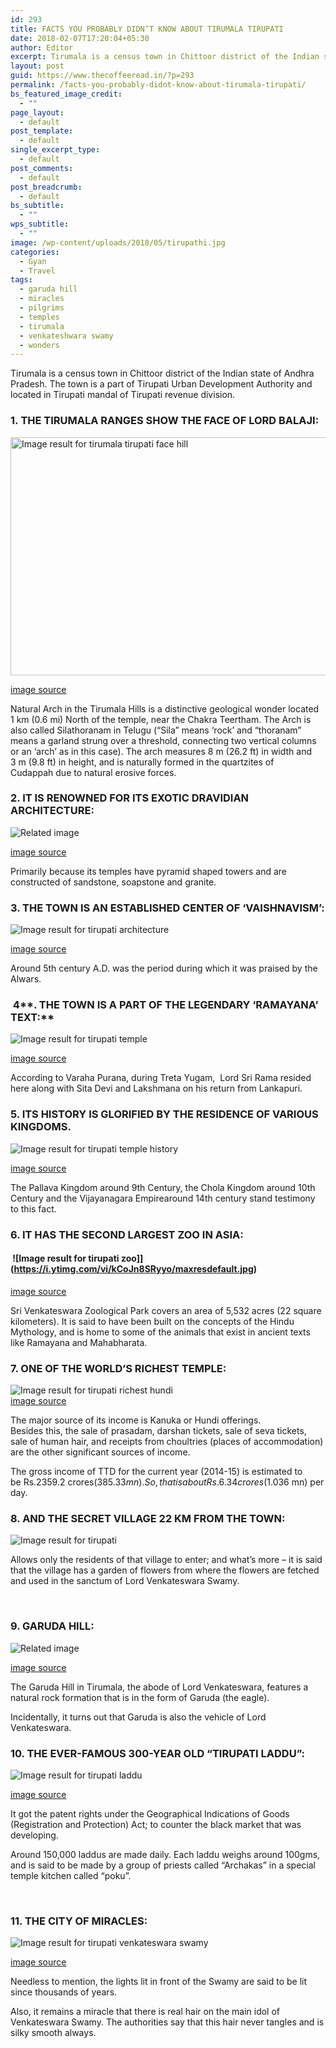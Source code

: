 ```yaml
---
id: 293
title: FACTS YOU PROBABLY DIDN’T KNOW ABOUT TIRUMALA TIRUPATI
date: 2018-02-07T17:20:04+05:30
author: Editor
excerpt: Tirumala is a census town in Chittoor district of the Indian state of Andhra Pradesh. The town is a part of Tirupati Urban Development Authority and located in Tirupati mandal of Tirupati revenue division.
layout: post
guid: https://www.thecoffeeread.in/?p=293
permalink: /facts-you-probably-didnt-know-about-tirumala-tirupati/
bs_featured_image_credit:
  - ""
page_layout:
  - default
post_template:
  - default
single_excerpt_type:
  - default
post_comments:
  - default
post_breadcrumb:
  - default
bs_subtitle:
  - ""
wps_subtitle:
  - ""
image: /wp-content/uploads/2018/05/tirupathi.jpg
categories:
  - Gyan
  - Travel
tags:
  - garuda hill
  - miracles
  - pilgrims
  - temples
  - tirumala
  - venkateshwara swamy
  - wonders
---
```

Tirumala is a census town in Chittoor district of the Indian state of Andhra Pradesh. The town is a part of Tirupati Urban Development Authority and located in Tirupati mandal of Tirupati revenue division.

### **1. THE TIRUMALA RANGES SHOW THE FACE OF LORD BALAJI:**

<img class="" src="https://media-cdn.tripadvisor.com/media/photo-s/00/1b/b6/13/rotate-the-thirumal-hill_rotated_90.jpg" alt="Image result for tirumala tirupati face hill" width="794" height="381" /> 

[image source](https://www.google.co.in/search?biw=1350&bih=568&tbs=isz%3Alt%2Cislt%3Axga&tbm=isch&sa=1&ei=RTDsWtuFIIrd8QWhs6mIAg&q=tirupati+hills&oq=tirupati+&gs_l=psy-ab.3.0.0i67k1j0l2j0i67k1j0l6.20883.21586.0.23169.5.5.0.0.0.0.183.497.0j3.3.0....0...1c.1.64.psy-ab..2.3.494....0.uK80HRwce_M)

Natural Arch in the Tirumala Hills is a distinctive geological wonder located 1 km (0.6 mi) North of the temple, near the Chakra Teertham. The Arch is also called Silathoranam in Telugu (“Sila” means ‘rock’ and “thoranam” means a garland strung over a threshold, connecting two vertical columns or an ‘arch’ as in this case). The arch measures 8 m (26.2 ft) in width and 3 m (9.8 ft) in height, and is naturally formed in the quartzites of Cudappah due to natural erosive forces.

### **2. IT IS RENOWNED FOR ITS EXOTIC DRAVIDIAN ARCHITECTURE:**

![Related image](https://upload.wikimedia.org/wikipedia/commons/4/4e/Tirumala_090615.jpg) 

[image source](https://www.google.co.in/search?biw=1350&bih=568&tbs=isz%3Alt%2Cislt%3Axga&tbm=isch&sa=1&ei=XjDsWqKwAsql8AWInrOYCA&q=tirupati+architecture&oq=tirupati+architecture&gs_l=psy-ab.3..0i8i30k1.134540.137113.0.137276.12.12.0.0.0.0.190.1246.4j7.11.0....0...1c.1.64.psy-ab..1.11.1244...0j0i24k1.0.bS6GqWdixwY#imgdii=Y2n8NRMzv-UyiM:&imgrc=4cnFKhyJ-tnDsM:)

Primarily because its temples have pyramid shaped towers and are constructed of sandstone, soapstone and granite.

### **3. THE TOWN IS AN ESTABLISHED CENTER OF ‘VAISHNAVISM’:**

![Image result for tirupati architecture](http://upload.wikimedia.org/wikipedia/commons/d/db/ChakramTirupati.JPG) 

[image source](https://www.google.co.in/search?biw=1350&bih=568&tbs=isz%3Alt%2Cislt%3Axga&tbm=isch&sa=1&ei=XjDsWqKwAsql8AWInrOYCA&q=tirupati+architecture&oq=tirupati+architecture&gs_l=psy-ab.3..0i8i30k1.134540.137113.0.137276.12.12.0.0.0.0.190.1246.4j7.11.0....0...1c.1.64.psy-ab..1.11.1244...0j0i24k1.0.bS6GqWdixwY#imgrc=R0biaxFMQPj1mM:)

Around 5th century A.D. was the period during which it was praised by the Alwars.

###  4**. THE TOWN IS A PART OF THE LEGENDARY ‘RAMAYANA’ TEXT:**

![Image result for tirupati temple](http://i0.wp.com/www.templeyatra.in/wp-content/uploads/2015/10/Tirumala-Tirupati-Balaji-Temple-1.jpg?resize=1340%2C840) 

[image source](https://www.google.co.in/search?biw=1350&bih=568&tbs=isz%3Alt%2Cislt%3Axga&tbm=isch&sa=1&ei=ADLsWsWuOsSW8wWqo5WYBw&q=tirupati+temple&oq=tirupati+te&gs_l=psy-ab.3.0.0l10.29250.30891.0.32498.3.3.0.0.0.0.191.370.0j2.2.0....0...1c.1.64.psy-ab..1.2.369...0i67k1.0.z2kt6wj7tf4#imgrc=EItu5p9BVUe1aM:)

According to Varaha Purana, during Treta Yugam,  Lord Sri Rama resided here along with Sita Devi and Lakshmana on his return from Lankapuri.

### **5. ITS HISTORY IS GLORIFIED BY THE RESIDENCE OF VARIOUS KINGDOMS.**

![Image result for tirupati temple history](https://i.ytimg.com/vi/1tJMIppSsBw/maxresdefault.jpg) 

[image source](https://www.google.co.in/search?biw=1350&bih=568&tbs=isz%3Alt%2Cislt%3Axga&tbm=isch&sa=1&ei=UzLsWsnVGofgvgS31Jz4Aw&q=tirupati+temple+history&oq=tirupati+temple+history&gs_l=psy-ab.3..0l5j0i30k1l2j0i8i30k1l2j0i24k1.28705.30422.0.31207.7.7.0.0.0.0.138.811.1j6.7.0....0...1c.1.64.psy-ab..0.7.808....0.6z8ih3Hvh6U#imgrc=z2DHv7aWKteVnM:)

The Pallava Kingdom around 9th Century, the Chola Kingdom around 10th Century and the Vijayanagara Empirearound 14th century stand testimony to this fact.

### **6. IT HAS THE SECOND LARGEST ZOO IN ASIA:**

####  ![Image result for tirupati zoo]](https://i.ytimg.com/vi/kCoJn8SRyyo/maxresdefault.jpg)

[image source](https://www.google.co.in/search?biw=1350&bih=568&tbs=isz%3Alt%2Cislt%3Axga&tbm=isch&sa=1&ei=dTLsWoDjB4W6vwT6u5ywAw&q=tirupati+zoo%5D&oq=tirupati+zoo%5D&gs_l=psy-ab.3..0l10.43819.44838.0.45380.5.3.0.2.2.0.148.366.0j3.3.0....0...1c.1.64.psy-ab..0.5.388...0i67k1.0.4UVWny27VwI#imgrc=XI94F82_eqySiM:)

Sri Venkateswara Zoological Park covers an area of 5,532 acres (22 square kilometers). It is said to have been built on the concepts of the Hindu Mythology, and is home to some of the animals that exist in ancient texts like Ramayana and Mahabharata.

### **7. ONE OF THE WORLD’S RICHEST TEMPLE:**

![Image result for tirupati richest hundi](http://www.telugumirchi.com/en/wp-content/uploads/2016/01/blog-3.jpg)  
[image source](https://www.google.co.in/search?biw=1350&bih=568&tbs=isz%3Alt%2Cislt%3Axga&tbm=isch&sa=1&ei=FjPsWpmtJszovgTvt6rwDg&q=tirupati+richest+hundi&oq=tirupati+richest+hundi&gs_l=psy-ab.3...2651.7867.0.8152.8.7.0.1.1.0.114.631.5j2.7.0....0...1c.1.64.psy-ab..0.2.124...0i24k1.0.Od7dA-wZ81I#imgrc=UsBrNsOWgfJ6kM:)

The major source of its income is Kanuka or Hundi offerings.  
Besides this, the sale of prasadam, darshan tickets, sale of seva tickets, sale of human hair, and receipts from choultries (places of accommodation) are the other significant sources of income.

The gross income of TTD for the current year (2014-15) is estimated to be Rs.2359.2 crores($385.33 mn). So, that is about Rs.6.34 crores($1.036 mn) per day.

### **8. AND THE SECRET VILLAGE 22 KM FROM THE TOWN:**

![Image result for tirupati](https://i.ytimg.com/vi/9jnL3wdQYR4/maxresdefault.jpg) 

Allows only the residents of that village to enter; and what’s more – it is said that the village has a garden of flowers from where the flowers are fetched and used in the sanctum of Lord Venkateswara Swamy.

&nbsp;

### **9. GARUDA HILL:**

![Related image](https://enchantedforests.files.wordpress.com/2015/07/garuda.jpg) 

[image source](https://www.google.co.in/search?biw=1350&bih=568&tbs=isz%3Alt%2Cislt%3Axga&tbm=isch&sa=1&ei=oDPsWobEIYK8vwTk26PgDQ&q=garuda+hil&oq=garuda+hil&gs_l=psy-ab.3..0l3j0i8i30k1.22680.27762.0.28734.10.10.0.0.0.0.140.1120.0j10.10.0....0...1c.1.64.psy-ab..0.10.1117...0i67k1.0.lBai9CWl_fk#imgdii=SK9On4GlrqkoPM:&imgrc=EQcdgQszsxy1qM:)

The Garuda Hill in Tirumala, the abode of Lord Venkateswara, features a natural rock formation that is in the form of Garuda (the eagle).

Incidentally, it turns out that Garuda is also the vehicle of Lord Venkateswara.

### **10. THE EVER-FAMOUS 300-YEAR OLD “TIRUPATI LADDU”:**

![Image result for tirupati laddu](http://liveonindia.com/wp-content/uploads/2015/08/100gm-laddu-in-Venkateswara-temple-at-Tirumala.jpg) 

[image source](https://www.google.co.in/search?biw=1350&bih=568&tbs=isz%3Alt%2Cislt%3Axga&tbm=isch&sa=1&ei=vjPsWsimI8PNvgStuL6YAQ&q=tirupati+laddu&oq=tirupati+ladd&gs_l=psy-ab.3.0.0l10.75136.80481.0.81846.15.12.1.2.2.0.134.1325.2j10.12.0....0...1c.1.64.psy-ab..0.14.1227...0i67k1.0.ca9WdcDsyJg#imgrc=pXgGscF25GaH2M:)

It got the patent rights under the Geographical Indications of Goods (Registration and Protection) Act; to counter the black market that was developing.

Around 150,000 laddus are made daily. Each laddu weighs around 100gms, and is said to be made by a group of priests called “Archakas” in a special temple kitchen called “poku”.

&nbsp;

### **11. THE CITY OF MIRACLES:**

![Image result for tirupati venkateswara swamy](https://i.ytimg.com/vi/ErVuqMOWuds/maxresdefault.jpg) 

[image source](https://www.google.co.in/search?biw=1350&bih=568&tbs=isz%3Alt%2Cislt%3Axga&tbm=isch&sa=1&ei=ETTsWqWfMIzcvQSSr46QDw&q=tirupati+venkateswara+swamy&oq=tirupati+venkate&gs_l=psy-ab.3.0.0l10.102173.104246.0.105959.8.5.0.3.3.0.206.903.0j4j1.5.0....0...1c.1.64.psy-ab..0.8.940...0i67k1.0.0Y_I-4t9XEo#imgrc=zPu7USelFahEpM:)

Needless to mention, the lights lit in front of the Swamy are said to be lit since thousands of years.

Also, it remains a miracle that there is real hair on the main idol of Venkateswara Swamy. The authorities say that this hair never tangles and is silky smooth always.
